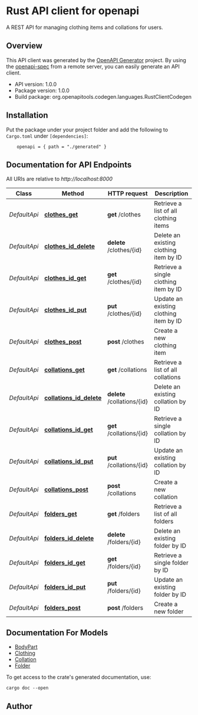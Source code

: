 # Rust API client for openapi

A REST API for managing clothing items and collations for users.

## Overview

This API client was generated by the [OpenAPI Generator](https://openapi-generator.tech) project.  By using the [openapi-spec](https://openapis.org) from a remote server, you can easily generate an API client.

- API version: 1.0.0
- Package version: 1.0.0
- Build package: org.openapitools.codegen.languages.RustClientCodegen

## Installation

Put the package under your project folder and add the following to `Cargo.toml` under `[dependencies]`:

```
    openapi = { path = "./generated" }
```

## Documentation for API Endpoints

All URIs are relative to *http://localhost:8000*

Class | Method | HTTP request | Description
------------ | ------------- | ------------- | -------------
*DefaultApi* | [**clothes_get**](docs/DefaultApi.md#clothes_get) | **get** /clothes | Retrieve a list of all clothing items
*DefaultApi* | [**clothes_id_delete**](docs/DefaultApi.md#clothes_id_delete) | **delete** /clothes/{id} | Delete an existing clothing item by ID
*DefaultApi* | [**clothes_id_get**](docs/DefaultApi.md#clothes_id_get) | **get** /clothes/{id} | Retrieve a single clothing item by ID
*DefaultApi* | [**clothes_id_put**](docs/DefaultApi.md#clothes_id_put) | **put** /clothes/{id} | Update an existing clothing item by ID
*DefaultApi* | [**clothes_post**](docs/DefaultApi.md#clothes_post) | **post** /clothes | Create a new clothing item
*DefaultApi* | [**collations_get**](docs/DefaultApi.md#collations_get) | **get** /collations | Retrieve a list of all collations
*DefaultApi* | [**collations_id_delete**](docs/DefaultApi.md#collations_id_delete) | **delete** /collations/{id} | Delete an existing collation by ID
*DefaultApi* | [**collations_id_get**](docs/DefaultApi.md#collations_id_get) | **get** /collations/{id} | Retrieve a single collation by ID
*DefaultApi* | [**collations_id_put**](docs/DefaultApi.md#collations_id_put) | **put** /collations/{id} | Update an existing collation by ID
*DefaultApi* | [**collations_post**](docs/DefaultApi.md#collations_post) | **post** /collations | Create a new collation
*DefaultApi* | [**folders_get**](docs/DefaultApi.md#folders_get) | **get** /folders | Retrieve a list of all folders
*DefaultApi* | [**folders_id_delete**](docs/DefaultApi.md#folders_id_delete) | **delete** /folders/{id} | Delete an existing folder by ID
*DefaultApi* | [**folders_id_get**](docs/DefaultApi.md#folders_id_get) | **get** /folders/{id} | Retrieve a single folder by ID
*DefaultApi* | [**folders_id_put**](docs/DefaultApi.md#folders_id_put) | **put** /folders/{id} | Update an existing folder by ID
*DefaultApi* | [**folders_post**](docs/DefaultApi.md#folders_post) | **post** /folders | Create a new folder


## Documentation For Models

 - [BodyPart](docs/BodyPart.md)
 - [Clothing](docs/Clothing.md)
 - [Collation](docs/Collation.md)
 - [Folder](docs/Folder.md)


To get access to the crate's generated documentation, use:

```
cargo doc --open
```

## Author



